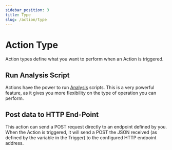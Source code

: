 ```yaml
---
sidebar_position: 3
title: Type
slug: /action/type
---
```


# Action Type

Action types define what you want to perform when an Action is triggered.

## Run Analysis Script

Actions have the power to run [Analysis](/analysis) scripts. This is a very powerful feature, as it gives you more flexibility on the type of operation you can perform.

## Post data to HTTP End-Point

This action can send a POST request directly to an endpoint defined by you. When the Action is triggered, it will send a POST the JSON received (as defined by the variable in the Trigger) to the configured HTTP endpoint address.
